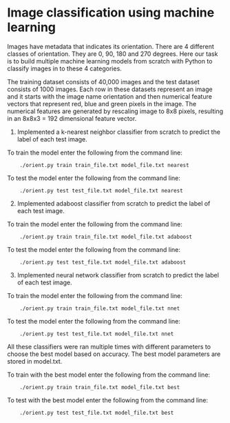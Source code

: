 # Image classification using machine learning
Images have metadata that indicates its orientation. There are 4 different classes of orientation. They are 0, 90, 180 and 270 degrees. Here our task is to build multiple machine learning models from scratch with Python to classify images in to these 4 categories.

The training dataset consists of 40,000 images and the test dataset consists of 1000 images. Each row in these datasets represent an image and it starts with the image name orientation and then numerical feature vectors that represent red, blue and green pixels in the image. The numerical features are generated by rescaling image to 8x8 pixels, resulting in an 8x8x3 = 192 dimensional feature vector. 

1. Implemented a k-nearest neighbor classifier from scratch to predict the label of each test image. 

To train the model enter the following from the command line: 
```
    ./orient.py train train_file.txt model_file.txt nearest
```
To test the model enter the following from the command line:  
```
    ./orient.py test test_file.txt model_file.txt nearest
```

2. Implemented adaboost classifier from scratch to predict the label of each test image. 

To train the model enter the following from the command line:  
```
    ./orient.py train train_file.txt model_file.txt adaboost
```
To test the model enter the following from the command line:  
```
    ./orient.py test test_file.txt model_file.txt adaboost
```
3. Implemented neural network classifier from scratch to predict the label of each test image. 

To train the model enter the following from the command line:   
```
    ./orient.py train train_file.txt model_file.txt nnet
```
To test the model enter the following from the command line:  
```
    ./orient.py test test_file.txt model_file.txt nnet
```

All these classifiers were ran multiple times with different parameters to choose the best model based on accuracy. The best model parameters are stored in model.txt. 

To train with the best model enter the following from the command line: 
```
    ./orient.py train train_file.txt model_file.txt best
```
To test with the best model enter the following from the command line:  
```
    ./orient.py test test_file.txt model_file.txt best
```
